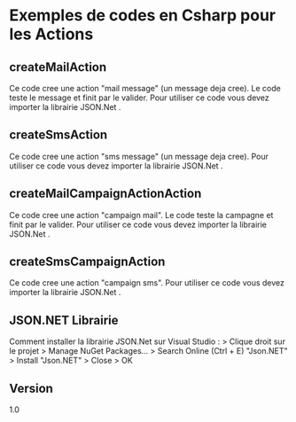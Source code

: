 Exemples de codes en Csharp pour les Actions
==


createMailAction
--

Ce code cree une action "mail message" (un message deja cree). Le code teste le message et finit par le valider.
Pour utiliser ce code vous devez importer la librairie JSON.Net .

createSmsAction
--

Ce code cree une action "sms message" (un message deja cree).
Pour utiliser ce code vous devez importer la librairie JSON.Net .

createMailCampaignActionAction
--

Ce code cree une action "campaign mail". Le code teste la campagne et finit par le valider.
Pour utiliser ce code vous devez importer la librairie JSON.Net .

createSmsCampaignAction
--

Ce code cree une action "campaign sms".
Pour utiliser ce code vous devez importer la librairie JSON.Net .

JSON.NET Librairie
--

Comment installer la librairie JSON.Net sur Visual Studio : > Clique droit sur le projet > Manage NuGet Packages... > Search Online (Ctrl + E) "Json.NET" > Install "Json.NET" > Close > OK


Version
--

1.0
